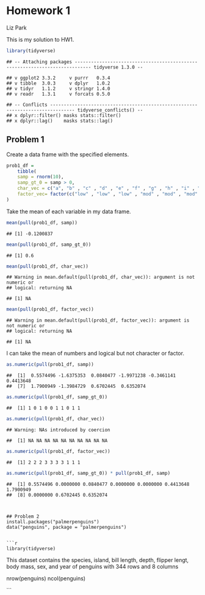 Homework 1
================
Liz Park

This is my solution to HW1.

``` r
library(tidyverse)
```

    ## -- Attaching packages ---------------------------------------------------------------------------- tidyverse 1.3.0 --

    ## v ggplot2 3.3.2     v purrr   0.3.4
    ## v tibble  3.0.3     v dplyr   1.0.2
    ## v tidyr   1.1.2     v stringr 1.4.0
    ## v readr   1.3.1     v forcats 0.5.0

    ## -- Conflicts ------------------------------------------------------------------------------- tidyverse_conflicts() --
    ## x dplyr::filter() masks stats::filter()
    ## x dplyr::lag()    masks stats::lag()

## Problem 1

Create a data frame with the specified elements.

``` r
prob1_df =
    tibble(
    samp = rnorm(10),
    samp_gt_0 = samp > 0,
    char_vec = c("a", "b" , "c" , "d" , "e" , "f" , "g" , "h" , "i" , "j"),
    factor_vec= factor(c("low" , "low" , "low" , "mod" , "mod" , "mod" , "mod" , "high" , "high" , "high"))
)
```

Take the mean of each variable in my data frame.

``` r
mean(pull(prob1_df, samp))
```

    ## [1] -0.1200837

``` r
mean(pull(prob1_df, samp_gt_0))
```

    ## [1] 0.6

``` r
mean(pull(prob1_df, char_vec))
```

    ## Warning in mean.default(pull(prob1_df, char_vec)): argument is not numeric or
    ## logical: returning NA

    ## [1] NA

``` r
mean(pull(prob1_df, factor_vec))
```

    ## Warning in mean.default(pull(prob1_df, factor_vec)): argument is not numeric or
    ## logical: returning NA

    ## [1] NA

I can take the mean of numbers and logical but not character or factor.

``` r
as.numeric(pull(prob1_df, samp))
```

    ##  [1]  0.5574496 -1.6375353  0.0840477 -1.9971238 -0.3461141  0.4413648
    ##  [7]  1.7900949 -1.3984729  0.6702445  0.6352074

``` r
as.numeric(pull(prob1_df, samp_gt_0))
```

    ##  [1] 1 0 1 0 0 1 1 0 1 1

``` r
as.numeric(pull(prob1_df, char_vec))
```

    ## Warning: NAs introduced by coercion

    ##  [1] NA NA NA NA NA NA NA NA NA NA

``` r
as.numeric(pull(prob1_df, factor_vec))
```

    ##  [1] 2 2 2 3 3 3 3 1 1 1

``` r
as.numeric(pull(prob1_df, samp_gt_0)) * pull(prob1_df, samp)
```

    ##  [1] 0.5574496 0.0000000 0.0840477 0.0000000 0.0000000 0.4413648 1.7900949
    ##  [8] 0.0000000 0.6702445 0.6352074

```` 


## Problem 2
install.packages("palmerpenguins")
data("penguins", package = "palmerpenguins")


```r
library(tidyverse)
````

This dataset contains the species, island, bill length, depth, flipper
lengt, body mass, sex, and year of penguins with 344 rows and 8 columns

nrow(penguins) ncol(penguins)

\`\`\`
